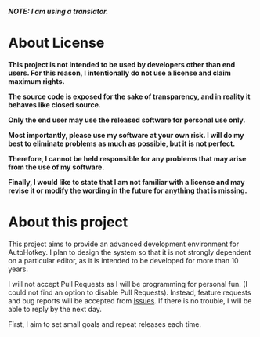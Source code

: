 ***NOTE: I am using a translator.***

# About License
**This project is not intended to be used by developers other than end users. For this reason, I intentionally do not use a license and claim maximum rights.**

**The source code is exposed for the sake of transparency, and in reality it behaves like closed source.**

**Only the end user may use the released software for personal use only.**

**Most importantly, please use my software at your own risk. I will do my best to eliminate problems as much as possible, but it is not perfect.**

**Therefore, I cannot be held responsible for any problems that may arise from the use of my software.**

**Finally, I would like to state that I am not familiar with a license and may revise it or modify the wording in the future for anything that is missing.**

# About this project

This project aims to provide an advanced development environment for AutoHotkey. I plan to design the system so that it is not strongly dependent on a particular editor, as it is intended to be developed for more than 10 years.

I will not accept Pull Requests as I will be programming for personal fun. (I could not find an option to disable Pull Requests). Instead, feature requests and bug reports will be accepted from [Issues](https://github.com/zero-plusplus/vscode-autohotkey/issues). If there is no trouble, I will be able to reply by the next day.

First, I aim to set small goals and repeat releases each time.